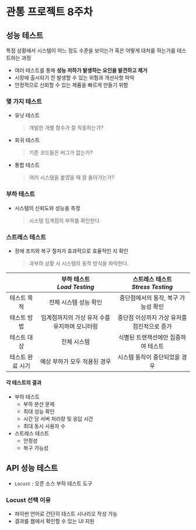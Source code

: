 # 관통 프로젝트 8주차

## 성능 테스트
특정 상황에서 시스템이 어느 정도 수준을 보이는가 혹은 어떻게 대처를 하는가를 테스트하는 과정
- 여러 테스트를 통해 **성능 저하가 발생하는 요인을 발견하고 제거**
- 시장에 출시되기 전 발생할 수 있는 위험과 개선사항 파악
- 안정적으로 신뢰할 수 있는 제품을 빠르게 만들기 위함

### 몇 가지 테스트
- 유닛 테스트
  > 개발한 개별 함수가 잘 작동하는가?
- 회귀 테스트
  > 기존 코드들은 버그가 없는가?
- 통합 테스트
  > 여러 시스템을 붙였을 때 잘 돌아가는가?

### 부하 테스트
- 시스템의 신뢰도와 성능을 측정
  > 시스템 임계점의 부하를 확인한다.

### 스트레스 테스트
- 장애 조치와 복구 절차가 효과적으로 효율적인 지 확인
  > 과부하 상황 시 시스템의 동작 방식을 파악한다.

||부하 테스트 <br>*Load Testing*|스트레스 테스트 <br>*Stress Testing*|
|:-:|:-----:|:-----:|
|테스트 목적|전체 시스템 성능 확인|중단점에서의 동작, 복구 가능성 확인|
|테스트 방법|임계점까지의 가상 유저 수를 유지하며 모니터링|중단점 이상까지 가상 유저를 점진적으로 증가|
|테스트 대상|전체 시스템|식별된 트랜잭션에만 집중하여 테스트|
|테스트 완료 시기|예상 부하가 모두 적용된 경우|시스템 동작이 중단되었을 경우|

#### 각 테스트의 결과
- 부하 테스트
  - 부하 분산 문제
  - 최대 성능 확인
  - 시간 당 서버 처리량 및 응답 시간
  - 최대 동시 사용자 수
- 스트레스 테스트
  - 안정성
  - 복구 가능성

## API 성능 테스트
- `Locust` : 오픈 소스 부하 테스트 도구

### Locust 선택 이유
- 파이썬 언어로 간단히 테스트 시나리오 작성 가능
- 결과를 웹에서 확인할 수 있는 UI 지원